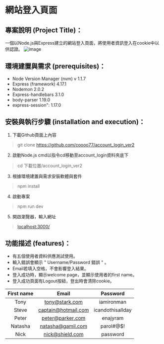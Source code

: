 # 網站登入頁面

## 專案說明 (Project Title)：
一個以Node.js與Express建立的網站登入頁面，將使用者資訊登入在cookie中以供認證。
![image](https://i.imgur.com/tn7xiLX.gif)

## 環境建置與需求 (prerequisites)：
* Node Version Manager (nvm) v 1.1.7
* Express (framework) 4.17.1
* Nodemon 2.0.2
* Express-handlebars 3.1.0
* body-parser 1.19.0
* express-session": 1.17.0

## 安裝與執行步驟 (installation and execution)：
1. 下載Github頁面上內容
> git clone https://github.com/coooo77/account_login_ver2
2. 啟動Node.js cmd以指令cd移動至account_login資料夾底下
> cd 下載位置/account_login_ver2
3. 根據環境建置與需求安裝軟體與套件
> npm install
4. 啟動專案
> npm run dev
5. 開啟瀏覽器，輸入網址
> [localhost:3000/](https://localhost:3000/)

## 功能描述 (features)：
* 有五個使用者資料供應測試使用。
* 輸入錯誤會顯示 " Username/Password 錯誤 " 。
* Email若填入空格，不會影響登入結果。
* 登入成功時，顯示welcome page，並顯示使用者的first name。
* 登入成功頁面有Logout按紐，登出時會清除cookie。

|First name |Email               |Password         |
|:---------:|:------------------:|:---------------:|
|Tony       |tony@stark.com      |iamironman       |
|Steve      |captain@hotmail.com |icandothisallday |
|Peter      |peter@parker.com    |enajyram         |
|Natasha    |natasha@gamil.com   |parol#@$!        |
|Nick       |nick@shield.com     |password         |

